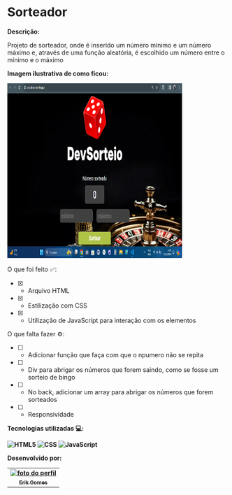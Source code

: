 <h1>Sorteador</h1>

<b>Descrição:</b>

<p>Projeto de sorteador, onde é inserido um número mínimo e um número máximo
e, através de uma função aleatória, é escolhido um número entre o mínimo e o
máximo</p>

<b>Imagem ilustrativa de como ficou:</b>

<div>
    <img src="./assets/print-projeto.png" width="400px" height="400px"/>
</div>

O que foi feito ✅:
- [x] - Arquivo HTML
- [x] - Estilização com CSS
- [x] - Utilização de JavaScript para interação com os elementos

O que falta fazer ⚙️:
- [ ] - Adicionar função que faça com que o npumero não se repita
- [ ] - Div para abrigar os números que forem saindo, como se fosse um sorteio de bingo
- [ ] - No back, adicionar um array para abrigar os números que forem sorteados
- [ ] - Responsividade

<b>Tecnologias utilizadas 💻:<b/>

  ![HTML5](https://img.shields.io/badge/-HTML5-333333?style=flat&logo=HTML5)
  ![CSS](https://img.shields.io/badge/-CSS-333333?style=flat&logo=CSS3&logoColor=1572B6)
  ![JavaScript](https://img.shields.io/badge/-JavaScript-333333?style=flat&logo=javascript)

<b>Desenvolvido por:</b>

<table>
  <tr>
    <td align="center">
      <a href="https://github.com/gGtEriKk">
        <img src="./assets/Foto-de-perfil-do-GitHub.jpg" width=100px; alt="foto do perfil"><br>
          <sub>
            <b>Erik Gomes</b>
          </sub>
      </a>
</table>